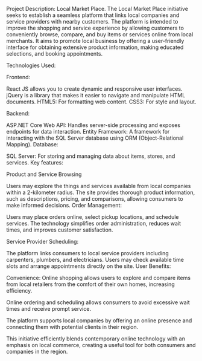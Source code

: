 Project Description: Local Market Place.
The Local Market Place initiative seeks to establish a seamless platform that links local companies and service providers with nearby customers. The platform is intended to improve the shopping and service experience by allowing customers to conveniently browse, compare, and buy items or services online from local merchants. It aims to promote local business by offering a user-friendly interface for obtaining extensive product information, making educated selections, and booking appointments.

Technologies Used:

Frontend:

React JS allows you to create dynamic and responsive user interfaces.
jQuery is a library that makes it easier to navigate and manipulate HTML documents.
HTML5: For formatting web content.
CSS3: For style and layout.

Backend:

ASP.NET Core Web API: Handles server-side processing and exposes endpoints for data interaction.
Entity Framework: A framework for interacting with the SQL Server database using ORM (Object-Relational Mapping).
Database:

SQL Server: For storing and managing data about items, stores, and services.
Key features:

Product and Service Browsing

Users may explore the things and services available from local companies within a 2-kilometer radius.
The site provides thorough product information, such as descriptions, pricing, and comparisons, allowing consumers to make informed decisions.
Order Management:

Users may place orders online, select pickup locations, and schedule services.
The technology simplifies order administration, reduces wait times, and improves customer satisfaction.

Service Provider Scheduling:

The platform links consumers to local service providers including carpenters, plumbers, and electricians.
Users may check available time slots and arrange appointments directly on the site.
User Benefits:

Convenience: Online shopping allows users to explore and compare items from local retailers from the comfort of their own homes, increasing efficiency.

Online ordering and scheduling allows consumers to avoid excessive wait times and receive prompt service.

The platform supports local companies by offering an online presence and connecting them with potential clients in their region.

This initiative efficiently blends contemporary online technology with an emphasis on local commerce, creating a useful tool for both consumers and companies in the region.

